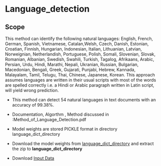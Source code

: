 # Language_detection


## Scope
This method can identify the following natural languages: English, French, German, Spanish, Vietnamese,
Catalan,Welsh, Czech, Danish, Estonian, Croatian, Finnish, Hungarian, Indonesian, Italian,
Lithuanian, Latvian, Norweignian, Netherlandish, Portuguese, Polish, Somali, Slovenian, Slovak,
Romanian, Albanian, Swedish, Swahili, Turkish, Tagalog, Afrikaans, Arabic, Persian, Urdu,
Hindi, Marathi, Nepali, Ukranian, Russian, Bulgarian, Macedonian, Bengali, Greek, Gujarati,
Punjabi, Hebrew, Kannada, Malayalam, Tamil, Telugu, Thai, Chinese, Japanese, Korean. This
approach assumes languages are written in their usual scripts with most of the words are spelled correctly
i.e. a Hindi or Arabic paragraph written in Latin script, will yield wrong prediction.
- This method can detect 54 natural languages in text documents with an accuracy of 99.38%.

- Documentation, Algorthm , Method discussed in :Method_of_Language_Detection.pdf 

- Model weights are stored PICKLE format in  directory language_dict_directory

- Download the model weights from [language_dict_directory](https://drive.google.com/file/d/1ILi1QYFF0RlDD19wIOToSJjmQQnDjCXU/view?usp=sharing) and extract the zip to **language_dict_directory**
- Download [Input Data](https://drive.google.com/file/d/1vFod1VgJpOZw7H9-mHFDr4cKc5DaE1dC/view?usp=sharing)

